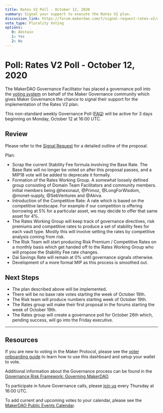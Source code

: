 ```yaml
---
title: Rates V2 Poll - October 12, 2020
summary: Signal your support to execute the Rates V2 plan.
discussion_link: https://forum.makerdao.com/t/signal-request-rates-v2/4481
vote_type: Plurality Voting
options:
   0: Abstain
   1: Yes
   2: No
---
```

# Poll: Rates V2 Poll - October 12, 2020

The MakerDAO Governance Facilitator has placed a governance poll into the [voting system](https://vote.makerdao.com/polling) on behalf of the Maker Governance community which gives Maker Governance the chance to signal their support for the implementation of the Rates V2 plan.

This non-standard weekly Governance Poll ([FAQ](https://community-development.makerdao.com/makerdao-mcd-faqs/faqs#governance)) will be active for 3 days beginning on Monday, October 12 at 16:00 UTC.

## Review

Please refer to the [Signal Request](https://forum.makerdao.com/t/signal-request-rates-v2/4481) for a detailed outline of the proposal.

Plan:

* Scrap the current Stability Fee formula involving the Base Rate. The Base Rate will no longer be voted on after this proposal passes, and a MIP18 vote will be added to deprecate it formally.
* Formation of the Rates Working Group. A somewhat loosely defined group consisting of Domain Team Facilitators and community members. Initial members being @hexonaut, @Primoz, @LongForWisdom, @monet-supply, @SebVentures and @Akiva.
* Introduction of the Competitive Rate: A rate which is based on the competitive landscape. For example if our competition is offering borrowing at 5% for a particular asset, we may decide to offer that same asset for 4%.
* The Rates Working Group will keep track of governance directives, risk premiums and competitive rates to produce a set of stability fees for each vault type. Mostly this will involve setting the rates by competitive analysis coming from risk.
* The Risk Team will start producing Risk Premium / Competitive Rates on a monthly basis which get handed off to the Rates Working Group who will propose the Stability Fee rate changes.
* Dai Savings Rate will remain at 0% until governance signals otherwise.
* Development of a more formal MIP as this process is smoothed out.

## Next Steps

* The plan described above will be implemented.
* There will be no base rate votes starting the week of October 19th.
* The Risk team will produce numbers starting week of October 19th.
* The Rates group will make their first proposal in the forums starting the week of October 19th.
* The Rates group will create a governance poll for October 26th which, pending success, will go into the Friday executive.

---

## Resources

If you are new to voting in the Maker Protocol, please see the [voter onboarding guide](https://community-development.makerdao.com/onboarding/voter-onboarding) to learn how to use this dashboard and setup your wallet to vote.

Additional information about the Governance process can be found in the [Governance Risk Framework: Governing MakerDAO](https://community-development.makerdao.com/governance/governance-risk-framework)

To participate in future Governance calls, please [join us](https://community-development.makerdao.com/governance/governance-and-risk-meetings) every Thursday at 16:00 UTC.

To add current and upcoming votes to your calendar, please see the [MakerDAO Public Events Calendar](https://calendar.google.com/calendar/embed?src=makerdao.com_3efhm2ghipksegl009ktniomdk%40group.calendar.google.com&ctz=America%2FLos_Angeles).

